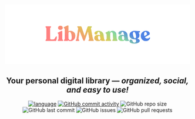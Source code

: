 
<div align="center">
  
[![Logo](https://github.com/YorDN/LibManage/blob/master/LibManage%20Logo-med.png?raw=true)](http://batedan4o-001-site1.jtempurl.com/)

  ## Your personal digital library — *organized, social, and easy to use!*

[![language](https://img.shields.io/badge/language-C%23-239120)](https://learn.microsoft.com/en/dotnet/csharp/tour-of-csharp/overview)
[![GitHub commit activity](https://img.shields.io/github/commit-activity/w/YorDN/LibManage)](https://github.com/YorDN/LibManage/commits/master/)
![GitHub repo size](https://img.shields.io/github/repo-size/YorDN/LibManage)
![GitHub last commit](https://img.shields.io/github/last-commit/YorDN/LibManage)
![GitHub issues](https://img.shields.io/github/issues/YorDN/LibManage)
![GitHub pull requests](https://img.shields.io/github/issues-pr/YorDN/LibManage)

</div>


